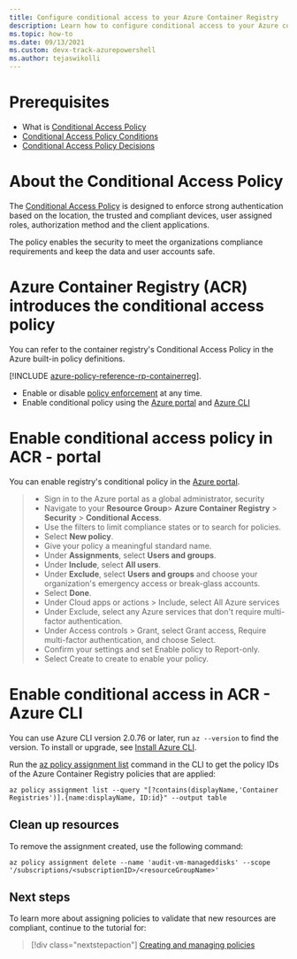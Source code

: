 ```yaml
---
title: Configure conditional access to your Azure Container Registry
description: Learn how to configure conditional access to your Azure container registry by using Azure CLI and Azure Portal.
ms.topic: how-to
ms.date: 09/13/2021
ms.custom: devx-track-azurepowershell
ms.author: tejaswikolli
---
```



# Prerequisites

* What is [Conditional Access Policy](azure/active-directory/conditional-access/overview.md)
* [Conditional Access Policy Conditions](/azure/active-directory/conditional-access/overview#common-signals)
* [Conditional Access Policy Decisions](/azure/active-directory/conditional-access/overview#common-decisions)


# About the Conditional Access Policy

The [Conditional Access Policy](/azure/active-directory/conditional-access/overview.md) is designed to enforce strong authentication based on the location, the trusted and compliant devices, user assigned roles, authorization method and the client applications. 

The policy enables the security to meet the organizations compliance requirements and keep the data and user accounts safe.

# Azure Container Registry (ACR) introduces the conditional access policy

You can refer to the container registry's Conditional Access Policy in the Azure built-in policy definitions.

[!INCLUDE [azure-policy-reference-rp-containerreg](../../includes/policy/reference/byrp/microsoft.containerregistry.md)]. 


*  Enable or disable [policy enforcement](../governance/policy/concepts/assignment-structure.md#enforcement-mode) at any time.
* Enable conditional policy using the [Azure portal](../governance/policy/assign-policy-portal.md) and [Azure CLI](../governance/policy/assign-policy-azurecli.md)

# Enable conditional access policy in ACR - portal

You can enable registry's conditional policy in the [Azure portal](https://portal.azure.com). 

>* Sign in to the Azure portal as a global administrator, security 
>* Navigate to your **Resource Group**> **Azure Container Registry** > **Security** > **Conditional Access**.
>* Use the filters to limit compliance states or to search for policies.
>* Select **New policy**.
>* Give your policy a meaningful standard name. 
>* Under **Assignments**, select **Users and groups**.
>* Under **Include**, select **All users**.
>* Under **Exclude**, select **Users and groups** and choose your organization's emergency access or break-glass accounts.
>* Select **Done**.
>* Under Cloud apps or actions > Include, select All Azure services
>* Under Exclude, select any Azure services that don't require multi-factor authentication.
>* Under Access controls > Grant, select Grant access, Require multi-factor authentication, and choose Select.
>* Confirm your settings and set Enable policy to Report-only.
>* Select Create to create to enable your policy.


# Enable conditional access in ACR - Azure CLI

You can use Azure CLI version 2.0.76 or later, run `az --version` to find the version. To install or upgrade, see [Install Azure CLI](/cli/azure/install-azure-cli).

 Run the [az policy assignment list](/cli/azure/policy/assignment#az-policy-assignment-list) command in the CLI to get the policy IDs of the Azure Container Registry policies that are applied:

```azurecli
az policy assignment list --query "[?contains(displayName,'Container Registries')].{name:displayName, ID:id}" --output table
```


## Clean up resources

To remove the assignment created, use the following command:

```azurecli-interactive
az policy assignment delete --name 'audit-vm-manageddisks' --scope '/subscriptions/<subscriptionID>/<resourceGroupName>'
```


## Next steps

To learn more about assigning policies to validate that new resources are compliant, continue to the
tutorial for:

> [!div class="nextstepaction"]
> [Creating and managing policies](./tutorials/create-and-manage.md)


